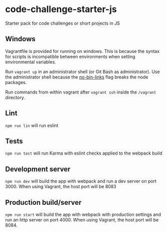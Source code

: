 # code-challenge-starter-js
Starter pack for code challenges or short projects in JS

## Windows
Vagrantfile is provided for running on windows. This is because the syntax for
scripts is incompatible between environments when setting environmental variables.

Run `vagrant up` in an administrator shell (or Git Bash as administrator).
Use the administrator shell because the [no-bin-links](https://github.com/npm/npm/issues/9901)
flag breaks the node packages.

Run commands from within vagrant after `vagrant ssh` inside the `/vagrant` directory.

## Lint
`npm run lin` will run eslint

## Tests
`npm run test` will run Karma with eslint checks applied to the webpack build

## Development server
`npm run dev` will build the app with webpack and run a dev server on port 3000.
When using Vagrant, the host port will be 8083

## Production build/server
`npm run start` will build the app with webpack with production settings and run
an http server on port 4000.
When using Vagrant, the host port will be 8084.
